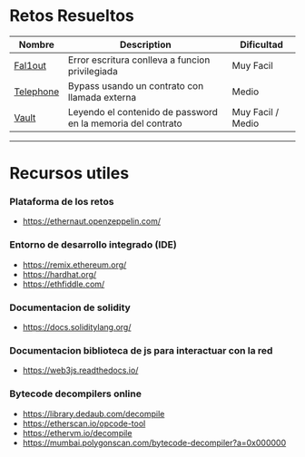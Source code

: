 # Retos Resueltos
| Nombre | Description | Dificultad |
| --- | --- | --- |
|[Fal1out](Fal1out) | Error escritura conlleva a funcion privilegiada | Muy Facil |
|[Telephone](Telephone) | Bypass usando un contrato con llamada externa | Medio |
|[Vault](Vault) | Leyendo el contenido de password en la memoria del contrato | Muy Facil / Medio |
---
# Recursos utiles
### Plataforma de los retos
- https://ethernaut.openzeppelin.com/

### Entorno de desarrollo integrado (IDE)
- https://remix.ethereum.org/
- https://hardhat.org/
- https://ethfiddle.com/

### Documentacion de solidity
- https://docs.soliditylang.org/

### Documentacion biblioteca de js para interactuar con la red
- https://web3js.readthedocs.io/

### Bytecode decompilers online
- https://library.dedaub.com/decompile
- https://etherscan.io/opcode-tool
- https://ethervm.io/decompile
- https://mumbai.polygonscan.com/bytecode-decompiler?a=0x000000
